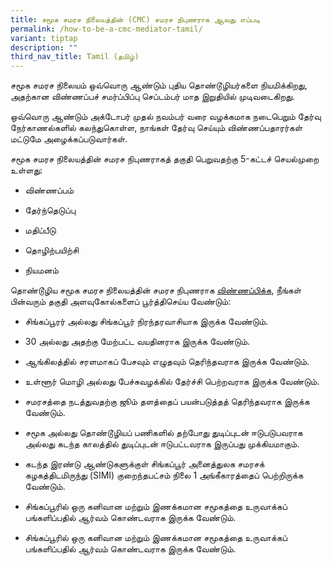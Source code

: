 ```yaml
---
title: சமூக சமரச நிலையத்தின் (CMC) சமரச நிபுணராக ஆவது எப்படி
permalink: /how-to-be-a-cmc-mediator-tamil/
variant: tiptap
description: ""
third_nav_title: Tamil (தமிழ்)
---
```

<p>சமூக சமரச நிலையம் ஒவ்வொரு ஆண்டும் புதிய தொண்டூழியர்களை நியமிக்கிறது, அதற்கான
விண்ணப்பச் சமர்ப்பிப்பு செப்டம்பர் மாத இறுதியில் முடிவடைகிறது.</p>
<p>ஒவ்வொரு ஆண்டும் அக்டோபர் முதல் நவம்பர் வரை வழக்கமாக நடைபெறும் தேர்வு நேர்காணல்களில்
கலந்துகொள்ள, நாங்கள் தேர்வு செய்யும் விண்ணப்பதாரர்கள் மட்டுமே அழைக்கப்படுவார்கள்.</p>
<p>சமூக சமரச நிலையத்தின் சமரச நிபுணராகத் தகுதி பெறுவதற்கு 5-கட்டச் செயல்முறை
உள்ளது:</p>
<ul data-tight="true" class="tight">
<li>
<p>விண்ணப்பம்</p>
</li>
<li>
<p>தேர்ந்தெடுப்பு</p>
</li>
<li>
<p>மதிப்பீடு</p>
</li>
<li>
<p>தொழிற்பயிற்சி</p>
</li>
<li>
<p>நியமனம்</p>
</li>
</ul>
<p>தொண்டூழிய சமூக சமரச நிலையத்தின் சமரச நிபுணராக <a href="https://go.gov.sg/cmcvolunteermediatorapplicationform" rel="noopener noreferrer nofollow" target="_blank">விண்ணப்பிக்க</a>,
நீங்கள் பின்வரும் தகுதி அளவுகோல்களைப் பூர்த்திசெய்ய வேண்டும்:</p>
<ul data-tight="true" class="tight">
<li>
<p>சிங்கப்பூரர் அல்லது சிங்கப்பூர் நிரந்தரவாசியாக இருக்க வேண்டும்.</p>
</li>
<li>
<p>30 அல்லது அதற்கு மேற்பட்ட வயதினராக இருக்க வேண்டும்.</p>
</li>
<li>
<p>ஆங்கிலத்தில் சரளமாகப் பேசவும் எழுதவும் தெரிந்தவராக இருக்க வேண்டும்.</p>
</li>
<li>
<p>உள்ளூர் மொழி அல்லது பேச்சுவழக்கில் தேர்ச்சி பெற்றவராக இருக்க வேண்டும்.</p>
</li>
<li>
<p>சமரசத்தை நடத்துவதற்கு ஜூம் தளத்தைப் பயன்படுத்தத் தெரிந்தவராக இருக்க வேண்டும்.</p>
</li>
<li>
<p>சமூக அல்லது தொண்டூழியப் பணிகளில் தற்போது துடிப்புடன் ஈடுபடுபவராக அல்லது
கடந்த காலத்தில் துடிப்புடன் ஈடுபட்டவராக இருப்பது முக்கியமாகும்.</p>
</li>
<li>
<p>கடந்த இரண்டு ஆண்டுகளுக்குள் சிங்கப்பூர் அனைத்துலக சமரசக் கழகத்திடமிருந்து
(SIMI) குறைந்தபட்சம் நிலை 1 அங்கீகாரத்தைப் பெற்றிருக்க வேண்டும்.</p>
</li>
<li>
<p>சிங்கப்பூரில் ஒரு கனிவான மற்றும் இணக்கமான சமூகத்தை உருவாக்கப் பங்களிப்பதில்
ஆர்வம் கொண்டவராக இருக்க வேண்டும்.</p>
</li>
<li>
<p>சிங்கப்பூரில் ஒரு கனிவான மற்றும் இணக்கமான சமூகத்தை உருவாக்கப் பங்களிப்பதில்
ஆர்வம் கொண்டவராக இருக்க வேண்டும்.</p>
</li>
</ul>
<p></p>